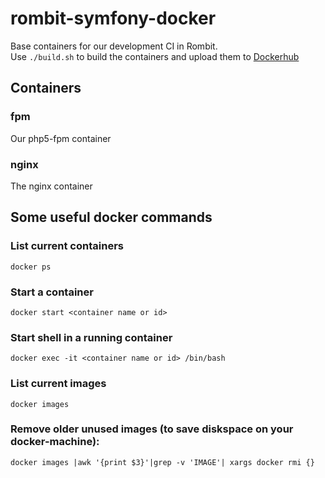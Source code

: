 # rombit-symfony-docker
Base containers for our development CI in Rombit.       
Use `./build.sh` to build the containers and upload them to [Dockerhub](hub.docker.com)


## Containers

### fpm
Our php5-fpm container

### nginx
The nginx container



## Some useful docker commands

### List current containers
`docker ps`

### Start a container
`docker start <container name or id>`

### Start shell in a running container
`docker exec -it <container name or id> /bin/bash`

### List current images
`docker images`

### Remove older unused images (to save diskspace on your docker-machine):
`docker images |awk '{print $3}'|grep -v 'IMAGE'| xargs docker rmi {}`
